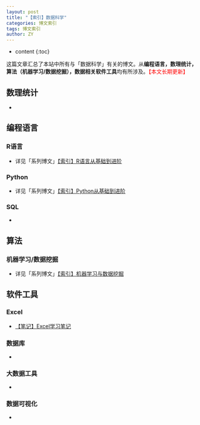 ```yaml
---
layout: post
title: "【索引】数据科学"
categories: 博文索引
tags: 博文索引
author: ZY
---
```


* content
{:toc}

这篇文章汇总了本站中所有与「数据科学」有关的博文。从**编程语言，数理统计，算法（机器学习/数据挖掘），数据相关软件工具**均有所涉及。<font color="red">【本文长期更新】</font>




## 数理统计
* []()

## 编程语言

### R语言
* 详见「系列博文」[【索引】R语言从基础到进阶](https://woaielf.github.io/2016/09/08/r/)

### Python
* 详见「系列博文」[【索引】Python从基础到进阶](https://woaielf.github.io/2016/09/09/python/)

### SQL
* []()

## 算法

### 机器学习/数据挖掘
* 详见「系列博文」[【索引】机器学习与数据挖掘](https://woaielf.github.io/2016/09/10/ML&DM/)

## 软件工具

### Excel
* [【笔记】Excel学习笔记](https://woaielf.github.io/2016/11/08/excel/)

### 数据库
* []()

### 大数据工具
* []()

### 数据可视化
* []()






